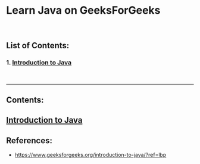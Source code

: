 # Learn Java on GeeksForGeeks

</br>

## List of Contents:
### 1. [Introduction to Java](#content-1)




</br>

---

## Contents:

## [Introduction to Java](https://www.geeksforgeeks.org/introduction-to-java/?ref=lbp) <span id="content-1"></span>



## References:
- https://www.geeksforgeeks.org/introduction-to-java/?ref=lbp

